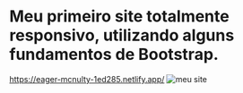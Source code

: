 # Meu primeiro site totalmente responsivo, utilizando alguns fundamentos de Bootstrap.
https://eager-mcnulty-1ed285.netlify.app/
![meu site](https://user-images.githubusercontent.com/88987234/139144803-f019d27c-d44a-4648-a16e-9db0460e71c2.png)
